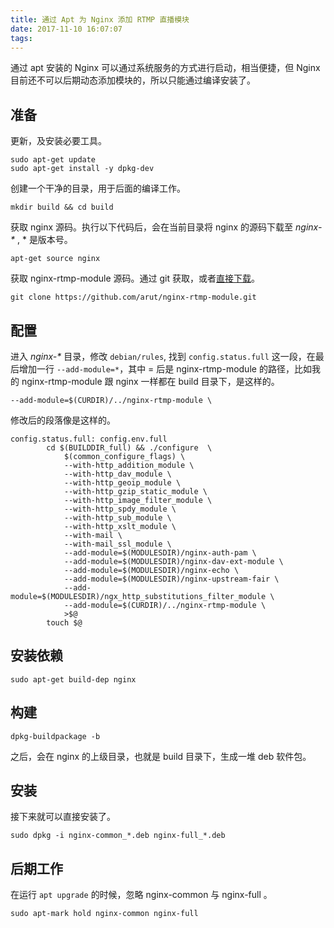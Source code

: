 ```yaml
---
title: 通过 Apt 为 Nginx 添加 RTMP 直播模块
date: 2017-11-10 16:07:07
tags:
---
```


通过 apt 安装的 Nginx 可以通过系统服务的方式进行启动，相当便捷，但 Nginx 目前还不可以后期动态添加模块的，所以只能通过编译安装了。

## 准备

更新，及安装必要工具。

	sudo apt-get update
	sudo apt-get install -y dpkg-dev

创建一个干净的目录，用于后面的编译工作。
	
	mkdir build && cd build
	
获取 nginx 源码。执行以下代码后，会在当前目录将 nginx 的源码下载至 _nginx-*_ , * 是版本号。

	apt-get source nginx
	
获取 nginx-rtmp-module 源码。通过 git 获取，或者[直接下载]( https://github.com/arut/nginx-rtmp-module/archive/master.zip )。

	git clone https://github.com/arut/nginx-rtmp-module.git
	
<!-- more -->
	
## 配置

进入  _nginx-*_ 目录，修改 `debian/rules`, 找到 `config.status.full` 这一段，在最后增加一行 `--add-module=*`，其中 = 后是 nginx-rtmp-module 的路径，比如我的 nginx-rtmp-module 跟 nginx 一样都在 build 目录下，是这样的。

```
--add-module=$(CURDIR)/../nginx-rtmp-module \
```

修改后的段落像是这样的。

```
config.status.full: config.env.full
        cd $(BUILDDIR_full) && ./configure  \
            $(common_configure_flags) \
            --with-http_addition_module \
            --with-http_dav_module \
            --with-http_geoip_module \
            --with-http_gzip_static_module \
            --with-http_image_filter_module \
            --with-http_spdy_module \
            --with-http_sub_module \
            --with-http_xslt_module \
            --with-mail \
            --with-mail_ssl_module \
            --add-module=$(MODULESDIR)/nginx-auth-pam \
            --add-module=$(MODULESDIR)/nginx-dav-ext-module \
            --add-module=$(MODULESDIR)/nginx-echo \
            --add-module=$(MODULESDIR)/nginx-upstream-fair \
            --add-module=$(MODULESDIR)/ngx_http_substitutions_filter_module \
            --add-module=$(CURDIR)/../nginx-rtmp-module \
            >$@
        touch $@
```

## 安装依赖

	sudo apt-get build-dep nginx

## 构建

	dpkg-buildpackage -b
	
之后，会在 nginx 的上级目录，也就是 build 目录下，生成一堆 deb 软件包。

## 安装

接下来就可以直接安装了。

	sudo dpkg -i nginx-common_*.deb nginx-full_*.deb
	
	
## 后期工作

在运行 `apt upgrade` 的时候，忽略 nginx-common 与 nginx-full 。

	sudo apt-mark hold nginx-common nginx-full
	